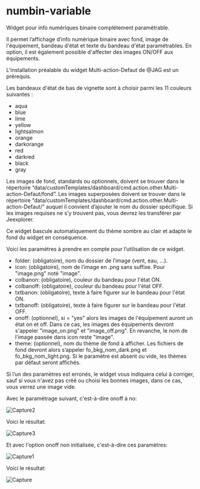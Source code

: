 # numbin-variable
Widget pour info numériques binaire complétement paramétrable.

Il permet l’affichage d’info numérique binaire avec fond, image de l'équipement, bandeau d'état et texte du bandeau d'état paramétrables.
En option, il est également possible d'affecter des images ON/OFF aux équipements.

L’installation préalable du widget Multi-action-Defaut de @JAG est un prérequis.

Les bandeaux d'état de bas de vignette sont à choisir parmi les 11 couleurs suivantes :

* aqua
* blue
* lime
* yellow
* lightsalmon
* orange
* darkorange
* red
* darkred
* black
* gray

Les images de fond, standards ou optionnels, doivent se trouver dans le répertoire “data/customTemplates/dashboard/cmd.action.other.Multi-action-Defaut/fond”. Les images superposées doivent se trouver dans le répertoire “data/customTemplates/dashboard/cmd.action.other.Multi-action-Defaut/” auquel il convient d’ajouter le nom du dossier spécifique.
Si les images requises ne s’y trouvent pas, vous devrez les transférer par Jeexplorer.

Ce widget bascule automatiquement du thème sombre au clair et adapte le fond du widget en conséquence.

Voici les paramètres à prendre en compte pour l’utilisation de ce widget.

* folder: (obligatoire), nom du dossier de l’image (vent, eau, …).
* icon: (obligatoire), nom de l’image en .png sans suffixe. Pour "image.png" noté "image".
* colbanon: (obligatoire), couleur du bandeau pour l'état ON.
* colbanoff: (obligatoire), couleur du bandeau pour l'état OFF.
* txtbanon: (obligatoire), texte à faire figurer sur le bandeau pour l'état ON.
* txtbanoff: (obligatoire), texte à faire figurer sur le bandeau pour l'état OFF.
* onoff: (optionnel), si = "yes" alors les images de l'équipement auront un état on et off. Dans ce cas, les images des équipements devront s'appeler "image_on.png" et "image_off.png". En revanche, le nom de l'image passée dans icon reste "image".
* theme: (optionnel), nom du thème de fond à afficher. Les fichiers de fond devront alors s’appeler fo_bkg_nom_dark.png et fo_bkg_nom_light.png. Si le paramètre est absent ou vide, les thèmes par défaut seront affichés.

Si l’un des paramètres est erronés, le widget vous indiquera celui à corriger, sauf si vous n'avez pas créé ou choisi les bonnes images, dans ce cas, vous verrez une image vide.

Avec le paramétrage suivant, c'est-à-dire onoff à no:

![Capture2](https://user-images.githubusercontent.com/54777712/70377268-e3318300-1912-11ea-8d54-2fff2c1646a0.PNG)

Voici le résultat:

![Capture3](https://user-images.githubusercontent.com/54777712/70377269-e3ca1980-1912-11ea-941b-fc534bb43ec6.PNG)

Et avec l'option onoff non initialisée, c'est-à-dire ces paramètres:

![Capture1](https://user-images.githubusercontent.com/54777712/70377267-e3318300-1912-11ea-9c16-0c5bff37f20e.PNG)

Voici le résultat:

![Capture](https://user-images.githubusercontent.com/54777712/70377266-e3318300-1912-11ea-82f8-2d4f2404f50d.PNG)
